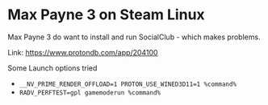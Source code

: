 # Max Payne 3 on Steam Linux

Max Payne 3 do want to install and run SocialClub - which makes problems.

Link: https://www.protondb.com/app/204100

Some Launch options tried
* `__NV_PRIME_RENDER_OFFLOAD=1 PROTON_USE_WINED3D11=1 %command%`
* `RADV_PERFTEST=gpl gamemoderun %command%`


